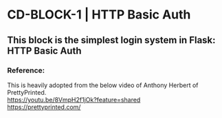 # CD-BLOCK-1 | HTTP Basic Auth
## This block is the simplest login system in Flask: HTTP Basic Auth

### Reference: 
This is heavily adopted from the below video of Anthony Herbert of PrettyPrinted. <br/>
https://youtu.be/8VmpH2f1jOk?feature=shared  <br/>
https://prettyprinted.com/ <br/> 
